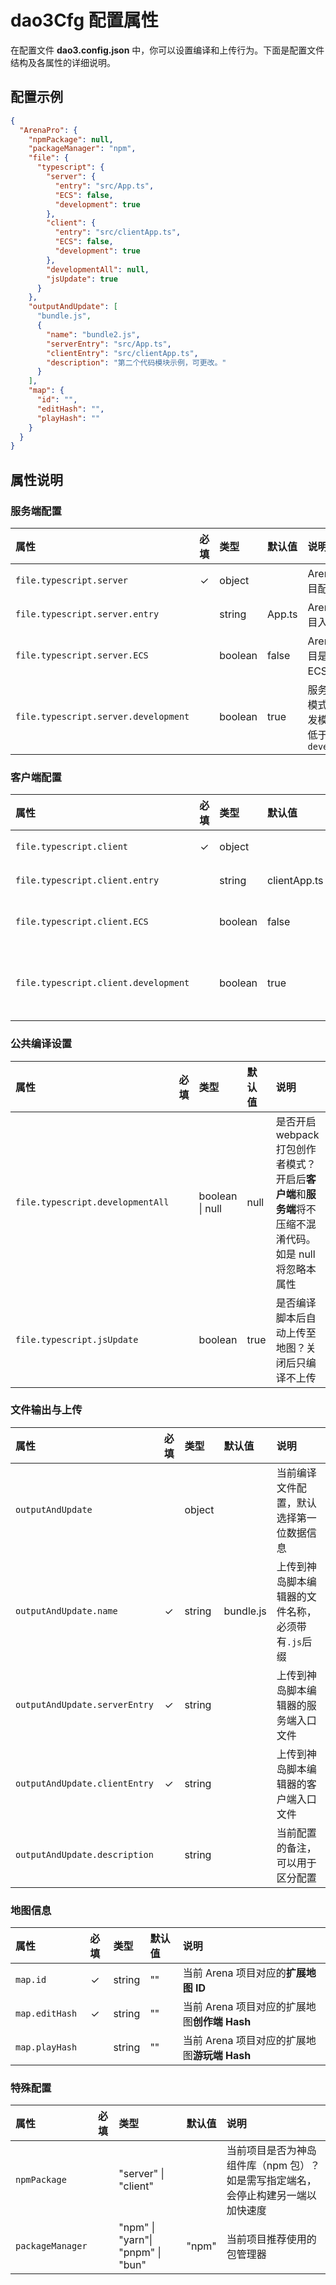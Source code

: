 # dao3Cfg 配置属性

在配置文件 **dao3.config.json** 中，你可以设置编译和上传行为。下面是配置文件结构及各属性的详细说明。

## 配置示例

```json
{
  "ArenaPro": {
    "npmPackage": null,
    "packageManager": "npm",
    "file": {
      "typescript": {
        "server": {
          "entry": "src/App.ts",
          "ECS": false,
          "development": true
        },
        "client": {
          "entry": "src/clientApp.ts",
          "ECS": false,
          "development": true
        },
        "developmentAll": null,
        "jsUpdate": true
      }
    },
    "outputAndUpdate": [
      "bundle.js",
      {
        "name": "bundle2.js",
        "serverEntry": "src/App.ts",
        "clientEntry": "src/clientApp.ts",
        "description": "第二个代码模块示例，可更改。"
      }
    ],
    "map": {
      "id": "",
      "editHash": "",
      "playHash": ""
    }
  }
}
```

## 属性说明

### 服务端配置

| 属性                                 | 必填 | 类型    | 默认值 | 说明                                                            |
| :----------------------------------- | :--: | :------ | :----- | :-------------------------------------------------------------- |
| `file.typescript.server`             |  ✓   | object  |        | Arena**服务端**项目配置                                         |
| `file.typescript.server.entry`       |      | string  | App.ts | Arena**服务端**项目入口文件                                     |
| `file.typescript.server.ECS`         |      | boolean | false  | Arena**服务端**项目是否开启 ECS 架构                            |
| `file.typescript.server.development` |      | boolean | true   | 服务端项目编译模式，默认为开发模式，优先级低于 `developmentAll` |

### 客户端配置

| 属性                                 | 必填 | 类型    | 默认值       | 说明                                                            |
| :----------------------------------- | :--: | :------ | :----------- | :-------------------------------------------------------------- |
| `file.typescript.client`             |  ✓   | object  |              | Arena**客户端**项目配置                                         |
| `file.typescript.client.entry`       |      | string  | clientApp.ts | Arena**客户端**项目入口文件                                     |
| `file.typescript.client.ECS`         |      | boolean | false        | Arena**客户端**项目是否开启 ECS 架构                            |
| `file.typescript.client.development` |      | boolean | true         | 客户端项目编译模式，默认为开发模式，优先级低于 `developmentAll` |

### 公共编译设置

| 属性                             | 必填 | 类型            | 默认值 | 说明                                                                                                    |
| :------------------------------- | :--: | :-------------- | :----- | :------------------------------------------------------------------------------------------------------ |
| `file.typescript.developmentAll` |      | boolean \| null | null   | 是否开启 webpack 打包创作者模式？开启后**客户端**和**服务端**将不压缩不混淆代码。如是 null 将忽略本属性 |
| `file.typescript.jsUpdate`       |      | boolean         | true   | 是否编译脚本后自动上传至地图？关闭后只编译不上传                                                        |

### 文件输出与上传

| 属性                          | 必填 | 类型   | 默认值    | 说明                                              |
| :---------------------------- | :--: | :----- | :-------- | :------------------------------------------------ |
| `outputAndUpdate`             |      | object |           | 当前编译文件配置，默认选择第一位数据信息          |
| `outputAndUpdate.name`        |  ✓   | string | bundle.js | 上传到神岛脚本编辑器的文件名称，必须带有`.js`后缀 |
| `outputAndUpdate.serverEntry` |  ✓   | string |           | 上传到神岛脚本编辑器的服务端入口文件              |
| `outputAndUpdate.clientEntry` |  ✓   | string |           | 上传到神岛脚本编辑器的客户端入口文件              |
| `outputAndUpdate.description` |      | string |           | 当前配置的备注，可以用于区分配置                  |

### 地图信息

| 属性           | 必填 | 类型   | 默认值 | 说明                                         |
| :------------- | :--: | :----- | :----- | :------------------------------------------- |
| `map.id`       |  ✓   | string | ""     | 当前 Arena 项目对应的**扩展地图 ID**         |
| `map.editHash` |  ✓   | string | ""     | 当前 Arena 项目对应的扩展地图**创作端 Hash** |
| `map.playHash` |      | string | ""     | 当前 Arena 项目对应的扩展地图**游玩端 Hash** |

### 特殊配置

| 属性             | 必填 | 类型                              | 默认值 | 说明                                                                             |
| :--------------- | :--: | :-------------------------------- | :----- | :------------------------------------------------------------------------------- |
| `npmPackage`     |      | "server" \| "client"              |        | 当前项目是否为神岛组件库（npm 包）？如是需写指定端名，会停止构建另一端以加快速度 |
| `packageManager` |      | "npm" \| "yarn"\| "pnpm" \| "bun" | "npm"  | 当前项目推荐使用的包管理器                                                       |
